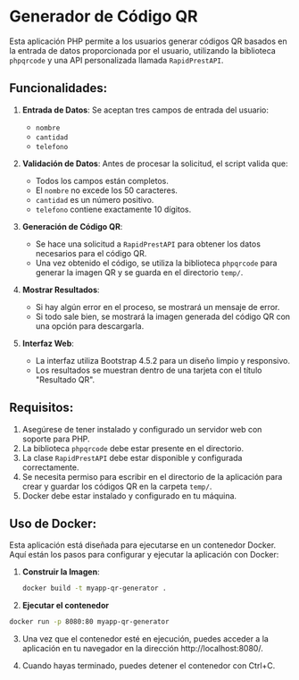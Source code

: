# Generador de Código QR

Esta aplicación PHP permite a los usuarios generar códigos QR basados en la entrada de datos proporcionada por el usuario, utilizando la biblioteca `phpqrcode` y una API personalizada llamada `RapidPrestAPI`.

## Funcionalidades:

1. **Entrada de Datos**: Se aceptan tres campos de entrada del usuario:
   - `nombre`
   - `cantidad`
   - `telefono`
   
2. **Validación de Datos**: Antes de procesar la solicitud, el script valida que:
   - Todos los campos están completos.
   - El `nombre` no excede los 50 caracteres.
   - `cantidad` es un número positivo.
   - `telefono` contiene exactamente 10 dígitos.
   
3. **Generación de Código QR**: 
   - Se hace una solicitud a `RapidPrestAPI` para obtener los datos necesarios para el código QR.
   - Una vez obtenido el código, se utiliza la biblioteca `phpqrcode` para generar la imagen QR y se guarda en el directorio `temp/`.

4. **Mostrar Resultados**:
   - Si hay algún error en el proceso, se mostrará un mensaje de error.
   - Si todo sale bien, se mostrará la imagen generada del código QR con una opción para descargarla.
   
5. **Interfaz Web**:
   - La interfaz utiliza Bootstrap 4.5.2 para un diseño limpio y responsivo.
   - Los resultados se muestran dentro de una tarjeta con el título "Resultado QR".

## Requisitos:

1. Asegúrese de tener instalado y configurado un servidor web con soporte para PHP.
2. La biblioteca `phpqrcode` debe estar presente en el directorio.
3. La clase `RapidPrestAPI` debe estar disponible y configurada correctamente.
4. Se necesita permiso para escribir en el directorio de la aplicación para crear y guardar los códigos QR en la carpeta `temp/`.
5. Docker debe estar instalado y configurado en tu máquina.

## Uso de Docker:

Esta aplicación está diseñada para ejecutarse en un contenedor Docker. Aquí están los pasos para configurar y ejecutar la aplicación con Docker:

1. **Construir la Imagen**:

   ```bash
   docker build -t myapp-qr-generator .
   ```

   
2. **Ejecutar el contenedor**

  ```bash
  docker run -p 8080:80 myapp-qr-generator
   ```

3. Una vez que el contenedor esté en ejecución, puedes acceder a la aplicación en tu navegador en la dirección http://localhost:8080/.

4. Cuando hayas terminado, puedes detener el contenedor con Ctrl+C.
